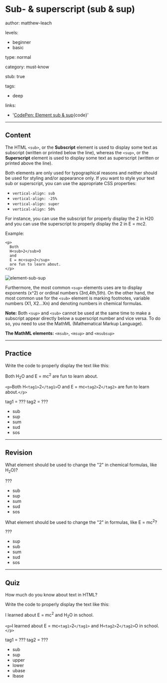 # Sub- & superscript (sub & sup)
author: matthew-leach

levels:
  - beginner
  - basic

type: normal

category: must-know

stub: true

tags:
  - deep
  
links:
  - '[CodePen: Element sub & sup](https://codepen.io/enkidevs/pen/xzQvPv){code}'

---
## Content

The HTML `<sub>`, or the **Subscript** element is used to display some text as subscript (written or printed below the line), whereas the `<sup>`, or the **Superscript** element is used to display some text as superscript (written or printed above the line).

Both elements are only used for typographical reasons and neither should be used for styling and/or appearance only. If you want to style your text sub or superscript, you can use the appropriate CSS properties:
  - `vertical-align: sub`
  - `vertical-align: -25%`
  - `vertical-align: super`
  - `vertical-align: 50%`

For instance, you can use the subscript for properly display the 2 in H20 and you can use the superscript to properly display the 2 in E = mc2.

Example:
```
<p>
  Both 
  H<sub>2</sub>O 
  and 
  E = mc<sup>2</sup>
  are fun to learn about.
</p>
```

![element-sub-sup](%3Csvg%20xmlns%3D%22http%3A%2F%2Fwww.w3.org%2F2000%2Fsvg%22%20width%3D%22320%22%20height%3D%2278%22%3E%3Cg%20fill%3D%22none%22%20fill-rule%3D%22evenodd%22%3E%3Crect%20width%3D%22320%22%20height%3D%2278%22%20fill%3D%22%23FFF%22%20rx%3D%229%22%2F%3E%3Ctext%20font-family%3D%22Roboto-Regular%2C%20Roboto%22%20font-size%3D%2216%22%3E%3Ctspan%20x%3D%2220%22%20y%3D%2234%22%20fill%3D%22%23000%22%3EBoth%20H%3C%2Ftspan%3E%20%3Ctspan%20x%3D%2268.49219%22%20y%3D%2234%22%20fill%3D%22%23FFF%22%20font-size%3D%2212%22%3E2%3C%2Ftspan%3E%20%3Ctspan%20x%3D%2275.23047%22%20y%3D%2234%22%20fill%3D%22%23000%22%3EO%20and%20E%20%3D%20mc%3C%2Ftspan%3E%20%3Ctspan%20x%3D%22168.90234%22%20y%3D%2234%22%20fill%3D%22%23FFF%22%20font-size%3D%2212%22%3E%20%3C%2Ftspan%3E%20%3Ctspan%20x%3D%22174.84375%22%20y%3D%2234%22%20fill%3D%22%23000%22%3E%20%3C%2Ftspan%3E%3C%2Ftext%3E%3Ctext%20fill%3D%22%23000%22%20font-family%3D%22Roboto-Regular%2C%20Roboto%22%20font-size%3D%2216%22%3E%3Ctspan%20x%3D%2220%22%20y%3D%2254%22%3Elearn%20about.%3C%2Ftspan%3E%3C%2Ftext%3E%3Ctext%20fill%3D%22%23000%22%20font-family%3D%22Roboto-Regular%2C%20Roboto%22%20font-size%3D%2216%22%3E%3Ctspan%20x%3D%22181%22%20y%3D%2234%22%3Eare%20fun%20to%20%3C%2Ftspan%3E%3C%2Ftext%3E%3Ctext%20fill%3D%22%23000%22%20font-family%3D%22ArialMT%2C%20Arial%22%20font-size%3D%2212%22%3E%3Ctspan%20x%3D%2269%22%20y%3D%2238%22%3E2%3C%2Ftspan%3E%3C%2Ftext%3E%3Ctext%20fill%3D%22%23000%22%20font-family%3D%22ArialMT%2C%20Arial%22%20font-size%3D%2212%22%3E%3Ctspan%20x%3D%22169%22%20y%3D%2230%22%3E2%3C%2Ftspan%3E%3C%2Ftext%3E%3C%2Fg%3E%3C%2Fsvg%3E)

<!--[View CodePen](https://codepen.io/enkidevs/pen/xzQvPv)-->

Furthermore, the most common `<sup>` elements uses are to display exponents (x^2) or ordinal numbers (3rd,4th,5th). On the other hand, the most common use for the `<sub>` element is marking footnotes, variable numbers (X1, X2...Xn) and denoting numbers in chemical formulas.

**Note:** Both `<sup>` and `<sub>` cannot be used at the same time to make a subscript appear directly below a superscript number and vice versa. To do so, you need to use the MathML (Mathematical Markup Language). 

**The MathML elements:** `<msub>`, `<msup>` and `<msubsup>`

---
## Practice

Write the code to properly display the text like this:

<p>Both H<sub>2</sub>O and E = mc<sup>2</sup> are fun to learn about.</p>

`<p>`Both H`<tag1>`2`</tag1>`O and E = mc`<tag2>`2`</tag2>` are fun to learn about.`</p>`

tag1 = ???
tag2 = ???

* sub
* sup
* sum
* sud
* sos

---
## Revision

What element should be used to change the "2" in chemical formulas, like H<sub>2</sub>O)?

???

* sub
* sup
* sum
* sud
* sos

What element should be used to change the "2" in formulas, like E = mc<sup>2</sup>?

???

* sup
* sub
* sum
* sud
* sos

---
## Quiz

How much do you know about text in HTML?

Write the code to properly display the text like this:

<p>I learned about E = mc<sup>2</sup> and H<sub>2</sub>O in school.</p>

`<p>`I learned about E = mc`<tag1>`2`</tag1>` and H`<tag2>`2`</tag2>`O in school.`</p>`

tag1 = ???
tag2 = ???

* sub
* sup
* upper
* lower
* ubase
* lbase
